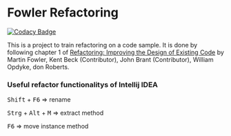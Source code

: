 ﻿# Fowler Refactoring
[![Codacy Badge](https://app.codacy.com/project/badge/Grade/ed031c2d76fc4b1b802cec92a6de5a59)](https://www.codacy.com/gh/eicul04/FowlerRefactoring/dashboard?utm_source=github.com&amp;utm_medium=referral&amp;utm_content=eicul04/FowlerRefactoring&amp;utm_campaign=Badge_Grade)

This is a project to train refactoring on a code sample. It is done by following chapter 1 of [Refactoring: Improving the Design of Existing Code](http://silab.fon.bg.ac.rs/wp-content/uploads/2016/10/Refactoring-Improving-the-Design-of-Existing-Code-Addison-Wesley-Professional-1999.pdf) by Martin Fowler, Kent Beck (Contributor), John Brant (Contributor), William Opdyke, don Roberts.

### Useful refactor functionalitys of Intellij IDEA

<kbd>Shift</kbd> + <kbd>F6</kbd> => rename

<kbd>Strg</kbd> + <kbd>Alt</kbd> + <kbd>M</kbd> => extract method

<kbd>F6</kbd> => move instance method

